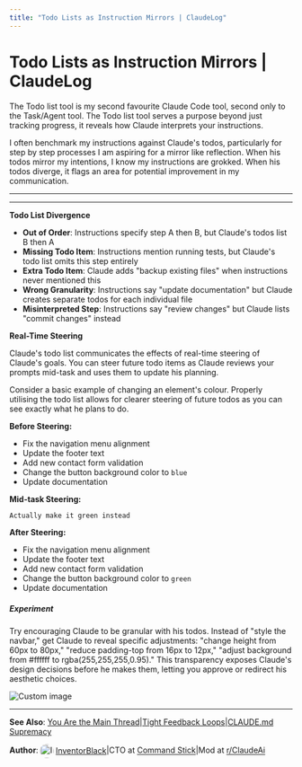 ```yaml
---
title: "Todo Lists as Instruction Mirrors | ClaudeLog"
---
```


# Todo Lists as Instruction Mirrors | ClaudeLog

The Todo list tool is my second favourite Claude Code tool, second only to the Task/Agent tool. The Todo list tool serves a purpose beyond just tracking progress, it reveals how Claude interprets your instructions.

I often benchmark my instructions against Claude's todos, particularly for step by step processes I am aspiring for a mirror like reflection. When his todos mirror my intentions, I know my instructions are grokked. When his todos diverge, it flags an area for potential improvement in my communication.

* * *

* * *

**Todo List Divergence**

-   **Out of Order**: Instructions specify step A then B, but Claude's todos list B then A
-   **Missing Todo Item**: Instructions mention running tests, but Claude's todo list omits this step entirely
-   **Extra Todo Item**: Claude adds "backup existing files" when instructions never mentioned this
-   **Wrong Granularity**: Instructions say "update documentation" but Claude creates separate todos for each individual file
-   **Misinterpreted Step**: Instructions say "review changes" but Claude lists "commit changes" instead

**Real-Time Steering**

Claude's todo list communicates the effects of real-time steering of Claude's goals. You can steer future todo items as Claude reviews your prompts mid-task and uses them to update his planning.

Consider a basic example of changing an element's colour. Properly utilising the todo list allows for clearer steering of future todos as you can see exactly what he plans to do.

**Before Steering:**

-    Fix the navigation menu alignment
-    Update the footer text
-    Add new contact form validation
-    Change the button background color to `blue`
-    Update documentation

**Mid-task Steering:**

```bash
Actually make it green instead

```

**After Steering:**

-    Fix the navigation menu alignment
-    Update the footer text
-    Add new contact form validation
-    Change the button background color to `green`
-    Update documentation

##### Experiment

Try encouraging Claude to be granular with his todos. Instead of "style the navbar," get Claude to reveal specific adjustments: "change height from 60px to 80px," "reduce padding-top from 16px to 12px," "adjust background from #ffffff to rgba(255,255,255,0.95)." This transparency exposes Claude's design decisions before he makes them, letting you approve or redirect his aesthetic choices.

<img src="/img/discovery/024_excite_orange.png" alt="Custom image" style="max-width: 165px; height: auto;" />

* * *

**See Also**: [You Are the Main Thread](/mechanics/you-are-the-main-thread/)|[Tight Feedback Loops](/mechanics/tight-feedback-loops/)|[CLAUDE.md Supremacy](/mechanics/claude-md-supremacy/)

**Author**:[<img src="/img/claudes-greatest-soldier.png" alt="InventorBlack profile" style="width: 25px; height: 25px; display: inline-block; vertical-align: middle; margin: 0 3px; border-radius: 50%;" />InventorBlack](https://www.linkedin.com/in/wilfredkasekende/)|CTO at [Command Stick](https://commandstick.com)|Mod at [r/ClaudeAi](https://reddit.com/r/ClaudeAI)